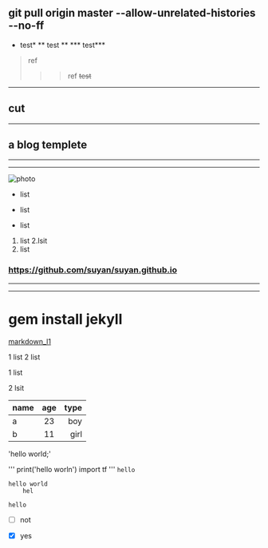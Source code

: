 ## git pull origin master --allow-unrelated-histories --no-ff
* test*
** test **
*** test***

>ref
>>>ref
~~test~~
---
cut
---
---

## a blog templete
___
___
![photo]()
- list
+ list
* list
1. list
2.lsit
3. list

### https://github.com/suyan/suyan.github.io 
***
***
# gem install jekyll
[markdown_l1](https://www.jianshu.com/p/191d1e21f7ed)

1 list
   2 list
   

1 list


   2 lsit

name|age|type
-|:-:|-:
a|23|boy
b|11|girl

'hello world;'

'''
print('hello worln')
import tf
'''
`hello`

```
hello world
	hel

hello
```

- [ ] not
- [x] yes

